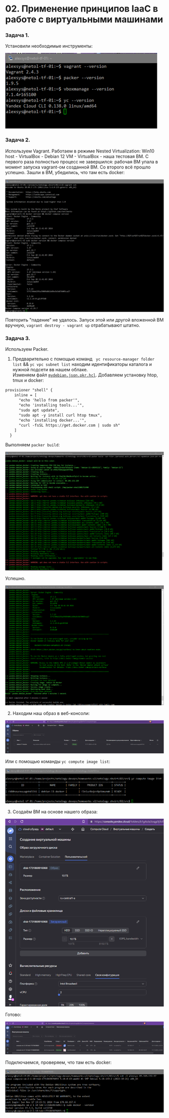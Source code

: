 # 02. Применение принципов IaaC в работе с виртуальными машинами

### Задача 1. 
Установили необходимые инструменты:

![tf](img/02-01-tools_ver.png)

### Задача 2. 
 Используем Vagrant.
Работаем в режиме Nested Virtualization: Win10 host - VirtualBox - Debian 12 VM - VirtualBox - наша тестовая ВМ.
С первого раза полностью процесс не завершился: рабочая ВМ упала в момент запуска vagrant-ом созданной ВМ. 
Со второго всё прошло успешно. Зашли в ВМ, убедились, что там есть docker:

![tf](img/02-02-docker_version.png)

Повторить "падение" не удалось. Запуск этой или другой вложенной ВМ вручную, `vagrant destroy - vagrant up` отрабатывают штатно.  
### Задача 3. 
Используем Packer.
1. Предварительно с помощью команд ` yc resource-manager folder list` && `yc vpc subnet list` 
находим идентификаторы каталога и нужной подсети вв нашем облаке.  
Изменяем файл [`mydebian.json.pkr.hcl`](src/mydebian.json.pkr.hcl). Добавляем установку htop, tmux и docker:
```hcl
provisioner "shell" {
    inline = [
      "echo 'hello from packer'",
      "echo 'installing tools...'",
      "sudo apt update",
      "sudo apt -y install curl htop tmux",
      "echo 'installing docker...'",
      "curl -fsSL https://get.docker.com | sudo sh" 
    ]
  }
```
Выполняем `packer build`:

![tf](img/02-03-packer_build.png)

Успешно.

![tf](img/02-03-packer_complete.png)

2. Находим наш образ в веб-консоли:

![tf](img/02-03-yc_image_web.png)

Или с помощью команды `yc compute image list`:

![tf](img/02-03-yc_image_cmdline.png)

3. Создаём ВМ на основе нашего образа:

![tf](img/02-03-yc_vm_create.png)

Готово:

![tf](img/02-03-yc_vm_running.png)

Подключаемся, проверяем, что там есть docker:

![tf](img/02-03-vm_connect.png)


